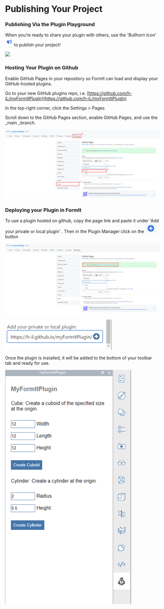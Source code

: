 # Publishing Your Project

### Publishing Via the Plugin Playground

When you’re ready to share your plugin with others, use the 'Bullhorn Icon' ![](<../../../.gitbook/assets/image (17).png>) to publish your project!

![](https://formit3d.github.io/PluginPlayground/images/save4.png)

###

### Hosting Your Plugin on Github

Enable GitHub Pages in your repository so FormIt can load and display your GitHub-hosted plugins.

Go to your new GitHub plugins repo, i.e. [https://github.com/h-iL/myFormItPlugIn](https://github.com/h-iL/myFormItPlugIn)

In the top-right corner, click the Settings > Pages

Scroll down to the GitHub Pages section, enable GitHub Pages, and use the _main _branch.

![](<../../../.gitbook/assets/image (11) (1).png>)

###

### Deploying your Plugin in FormIt&#x20;

To use a plugin hosted on github, copy the page link and paste it under 'Add your private or local plugin' . Then in the Plugin Manager click on the ![](<../../../.gitbook/assets/image (15) (1) (1).png>) button

![](<../../../.gitbook/assets/image (18) (1).png>)

![](<../../../.gitbook/assets/image (20) (1).png>)

Once the plugin is installed, it will be added to the bottom of your toolbar tab and ready for use.

![](<../../../.gitbook/assets/image (12).png>)
